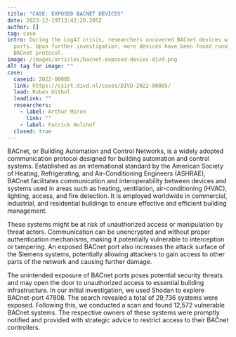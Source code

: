 ```yaml
---
title: "CASE: EXPOSED BACNET DEVICES"
date: 2023-12-19T13:42:20.205Z
author: []
tag: case
intro: During the Log4J crisis, researchers uncovered BACnet devices with open
  ports. Upon further investigation, more devices have been found running the
  BACnet protocol.
image: /images/articles/bacnet-exposed-devies-divd.png
Alt tag for image: ""
case:
  caseid: 2022-00005
  link: https://csirt.divd.nl/cases/DIVD-2022-00005/
  lead: Ruben Uithol
  leadlink: ""
  researchers:
    - label: Arthur Miron
      link: ""
    - label: Patrick Hulshof
  closed: true
---
```


BACnet, or Building Automation and Control Networks, is a widely adopted communication protocol designed for building automation and control systems. Established as an international standard by the American Society of Heating, Refrigerating, and Air-Conditioning Engineers (ASHRAE), BACnet facilitates communication and interoperability between devices and systems used in areas such as heating, ventilation, air-conditioning (HVAC), lighting, access, and fire detection. It is employed worldwide in commercial, industrial, and residential buildings to ensure effective and efficient building management.

These systems might be at risk of unauthorized access or manipulation by threat actors. Communication can be unencrypted and without proper authentication mechanisms, making it potentially vulnerable to interception or tampering. An exposed BACnet port also increases the attack surface of the Siemens systems, potentially allowing attackers to gain access to other parts of the network and causing further damage.

The unintended exposure of BACnet ports poses potential security threats and may open the door to unauthorized access to essential building infrastructure. In our initial investigation, we used Shodan to explore BACnet-port 47808. The search revealed a total of 29,736 systems were exposed. Following this, we conducted a scan and found 12,572 vulnerable BACnet systems. The respective owners of these systems were promptly notified and provided with strategic advice to restrict access to their BACnet controllers.
